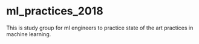 # ml_practices_2018
This is study group for ml engineers to practice state of the art practices in machine learning.
